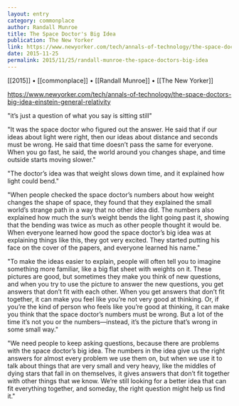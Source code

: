 ```yaml
---
layout: entry
category: commonplace
author: Randall Munroe
title: The Space Doctor's Big Idea
publication: The New Yorker
link: https://www.newyorker.com/tech/annals-of-technology/the-space-doctors-big-idea-einstein-general-relativity
date: 2015-11-25
permalink: 2015/11/25/randall-munroe-the-space-doctors-big-idea
---
```


[[2015]] • [[commonplace]] • [[Randall Munroe]] • [[The New Yorker]]

https://www.newyorker.com/tech/annals-of-technology/the-space-doctors-big-idea-einstein-general-relativity

"it’s just a question of what you say is sitting still"
 
"It was the space doctor who figured out the answer. He said that if our ideas about light were right, then our ideas about distance and seconds must be wrong. He said that time doesn’t pass the same for everyone. When you go fast, he said, the world around you changes shape, and time outside starts moving slower."

"The doctor’s idea was that weight slows down time, and it explained how light could bend."

"When people checked the space doctor’s numbers about how weight changes the shape of space, they found that they explained the small world’s strange path in a way that no other idea did. The numbers also explained how much the sun’s weight bends the light going past it, showing that the bending was twice as much as other people thought it would be. When everyone learned how good the space doctor’s big idea was at explaining things like this, they got very excited. They started putting his face on the cover of the papers, and everyone learned his name."

"To make the ideas easier to explain, people will often tell you to imagine something more familiar, like a big flat sheet with weights on it. These pictures are good, but sometimes they make you think of new questions, and when you try to use the picture to answer the new questions, you get answers that don’t fit with each other. When you get answers that don’t fit together, it can make you feel like you’re not very good at thinking. Or, if you’re the kind of person who feels like you’re good at thinking, it can make you think that the space doctor’s numbers must be wrong. But a lot of the time it’s not you or the numbers—instead, it’s the picture that’s wrong in some small way."

"We need people to keep asking questions, because there are problems with the space doctor’s big idea. The numbers in the idea give us the right answers for almost every problem we use them on, but when we use it to talk about things that are very small and very heavy, like the middles of dying stars that fall in on themselves, it gives answers that don’t fit together with other things that we know. We’re still looking for a better idea that can fit everything together, and someday, the right question might help us find it."